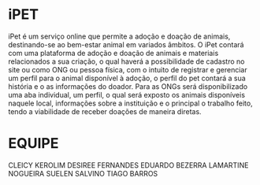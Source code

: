 # iPET

iPet é um serviço online que permite a adoção e doação de animais, destinando-se ao bem-estar animal em variados âmbitos. O iPet contará com uma plataforma de adoção e doação de animais e materiais relacionados a sua criação, o qual haverá a possibilidade de cadastro no site ou como ONG ou pessoa física, com o intuito de registrar e gerenciar um perfil para o animal disponível à adoção, o perfil do pet contará a sua história e o as informações do doador. Para as ONGs será disponibilizado uma aba individual, um perfil, o qual será exposto os animais disponíveis naquele local, informações sobre a instituição e o principal o trabalho feito, tendo a viabilidade de receber doações de maneira diretas.

# EQUIPE

CLEICY KEROLIM
DESIREE FERNANDES
EDUARDO BEZERRA
LAMARTINE NOGUEIRA
SUELEN SALVINO
TIAGO BARROS
